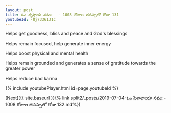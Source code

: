 ```yaml
---
layout: post
title: ఓం దృప్తాయ నమః   - 1008 రోజుల తపస్సులో రోజు 131
youtubeId: -8j73361J1c
---
```

 
 
Helps get goodness, bliss and peace and God's blessings
 
Helps remain focused, help generate inner energy 
 
Helps boost physical and mental health 
 
Helps remain grounded and generates a sense of gratitude towards the greater power 
 
Helps reduce bad karma
 
 
 
 


{% include youtubePlayer.html id=page.youtubeId %}
 
[Next]({{ site.baseurl }}{% link  split2/_posts/2019-07-04-ఓం పెశాలాయా నమః - 1008 రోజుల తపస్సులో రోజు   132.md%})
 
